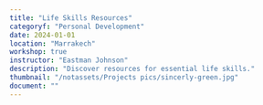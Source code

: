 ```yaml
---
title: "Life Skills Resources"
categoryf: "Personal Development"
date: 2024-01-01
location: "Marrakech"
workshop: true
instructor: "Eastman Johnson"
description: "Discover resources for essential life skills."
thumbnail: "/notassets/Projects pics/sincerly-green.jpg"
document: ""
---
```


